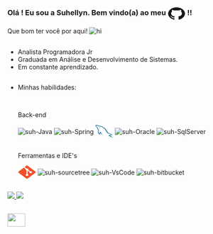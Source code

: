### Olá ! Eu sou a Suhellyn. Bem vindo(a) ao meu <img align="center" alt="suh-Github" height="30" width="40" src="https://raw.githubusercontent.com/devicons/devicon/master/icons/github/github-original.svg"> !!
Que bom ter você por aqui! <img src="https://user-images.githubusercontent.com/1303154/88677602-1635ba80-d120-11ea-84d8-d263ba5fc3c0.gif" width="28px" alt="hi">
##

- Analista Programadora Jr
- Graduada em Análise e Desenvolvimento de Sistemas.
- Em constante aprendizado.

##
- Minhas habilidades:
 
  <div style="display: inline_block"><br> <p>Back-end</p>
  <img align="center" alt="suh-Java" height="30" width="40" src="https://cdn.jsdelivr.net/gh/devicons/devicon/icons/java/java-original-wordmark.svg"> 
  <img align="center" alt="suh-Spring" height="30" width="40" src="https://cdn.jsdelivr.net/gh/devicons/devicon/icons/spring/spring-plain.svg">
  <img align="center" alt="suh-MySQL" height="30" width="40" src="https://raw.githubusercontent.com/devicons/devicon/master/icons/mysql/mysql-plain.svg">
  <img align="center" alt="suh-Oracle" height="30" width="40" src="https://cdn.jsdelivr.net/gh/devicons/devicon/icons/oracle/oracle-original.svg"> 
  <img align="center" alt="suh-SqlServer" height="30" width="40" src="https://cdn.jsdelivr.net/gh/devicons/devicon/icons/microsoftsqlserver/microsoftsqlserver-plain.svg">
  


  
  </div>
   <div style="display: inline_block"><br> <p>Ferramentas e IDE's</p>
   <img align="center" alt="suh-Git" height="30" width="40" src="https://raw.githubusercontent.com/devicons/devicon/master/icons/git/git-plain.svg">
   <img align="center" alt="suh-sourcetree" height="30" width="40" src="https://cdn.jsdelivr.net/gh/devicons/devicon/icons/sourcetree/sourcetree-original.svg">
   <img align="center" alt="suh-VsCode" height="30" width="40" src="https://cdn.jsdelivr.net/gh/devicons/devicon/icons/vscode/vscode-original.svg">
   <img align="center" alt="suh-bitbucket" height="30" width="40" src="https://cdn.jsdelivr.net/gh/devicons/devicon/icons/bitbucket/bitbucket-original-wordmark.svg">



  </div>
 
## 

 <div>
  <a href="https://github.com/suhellynaraujo">
  <img src = "https://github-readme-stats.vercel.app/api/top-langs/?username=suhellynaraujo&hide=SCSS,TypeScript&theme=transparent">
  <img height="180em" src="https://github-readme-stats.vercel.app/api?username=suhellynaraujo&show_icons=true&theme=transparent&include_all_commits=true&count_private=true"/>  
  
<!--  <img height="180em" src="https://github-readme-stats.vercel.app/api/top-langs/?username=suhellynaraujo&layout=compact&langs_count=7&theme=omni"/> -->
   
 
    
 </div>
  
##
  
  <div>

  <a href="https://www.linkedin.com/in/suhellyn-araujo-68a9ba1b0/" target="_blank"><img height="30" width="40" src="https://cdn.jsdelivr.net/gh/devicons/devicon/icons/linkedin/linkedin-original.svg" target="_blank"></a> 
<!--<img align="right" alt="suh-jedi" src="https://i.picasion.com/pic91/4db90680ac3e603470bc69fbc16e156f.gif" width="80" height="80" border="0" >-->
 </div>
  

  
 <!-- ![Snake animation](https://github.com/rafaballerini/rafaballerini/blob/output/github-contribution-grid-snake.svg)  -->
  
  

